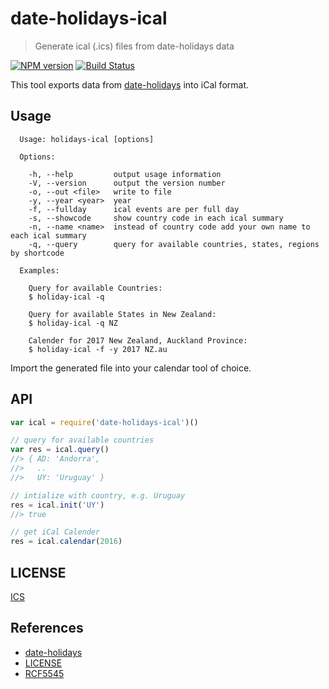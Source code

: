# date-holidays-ical

> Generate ical (.ics) files from date-holidays data

[![NPM version](https://badge.fury.io/js/date-holidays-ical.svg)](https://www.npmjs.com/package/date-holidays-ical/)
[![Build Status](https://secure.travis-ci.org/commenthol/date-holidays-ical.svg?branch=master)](https://travis-ci.org/commenthol/date-holidays-ical)

This tool exports data from [date-holidays][] into iCal format.

## Usage

```
  Usage: holidays-ical [options]

  Options:

    -h, --help         output usage information
    -V, --version      output the version number
    -o, --out <file>   write to file
    -y, --year <year>  year
    -f, --fullday      ical events are per full day
    -s, --showcode     show country code in each ical summary
    -n, --name <name>  instead of country code add your own name to each ical summary
    -q, --query        query for available countries, states, regions by shortcode

  Examples:

    Query for available Countries:
    $ holiday-ical -q

    Query for available States in New Zealand:
    $ holiday-ical -q NZ

    Calender for 2017 New Zealand, Auckland Province:
    $ holiday-ical -f -y 2017 NZ.au
```

Import the generated file into your calendar tool of choice.

## API

```js
var ical = require('date-holidays-ical')()

// query for available countries
var res = ical.query()
//> { AD: 'Andorra',
//>   ..
//>   UY: 'Uruguay' }

// intialize with country, e.g. Uruguay
res = ical.init('UY')
//> true

// get iCal Calender
res = ical.calendar(2016)
```

## LICENSE

[ICS][LICENSE]

## References

<!-- !ref -->

* [date-holidays][date-holidays]
* [LICENSE][LICENSE]
* [RCF5545][RCF5545]

<!-- ref! -->

[date-holidays]: https://github.com/commenthol/date-holidays
[RCF5545]: https://tools.ietf.org/html/rfc5545
[LICENSE]: ./LICENSE
